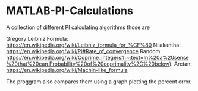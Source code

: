 # MATLAB-PI-Calculations
A collection of different PI calculating algorithms those are 

Gregory Leibniz Formula: https://en.wikipedia.org/wiki/Leibniz_formula_for_%CF%80
Nilakantha: https://en.wikipedia.org/wiki/Pi#Rate_of_convergence
Random: https://en.wikipedia.org/wiki/Coprime_integers#:~:text=In%20a%20sense%20that%20can,Probability%20of%20coprimality%2C%20below).
Arctan: https://en.wikipedia.org/wiki/Machin-like_formula

The proggram also compares them using a graph plotting the percent error.